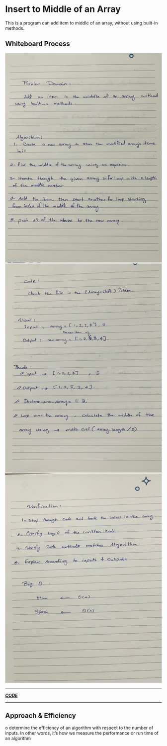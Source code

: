 # Insert to Middle of an Array

This is a program can add item to middle of an array, without using built-in methods.

## Whiteboard Process

![img](./1.jpg) <br>
![img](./2.jpeg) <br>
![img](./3.jpeg) <br>
<hr>

***[CODE](./code.js)***
<br>


<hr>

## Approach & Efficiency
o determine the efficiency of an algorithm with respect to the number of inputs. In other words, it’s how we measure the performance or run time of an algorithm
